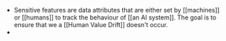 - Sensitive features are data attributes that are either set by [[machines]] or [[humans]] to track the behaviour of [[an AI system]]. The goal is to ensure that we a [[Human Value Drift]] doesn't occur.
-